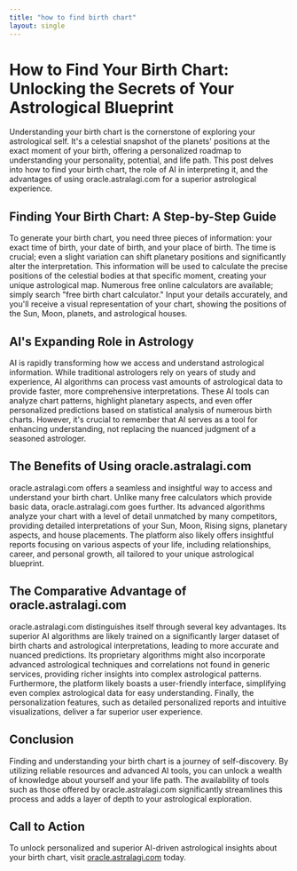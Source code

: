 ```yaml
---
title: "how to find birth chart"
layout: single
---
```


# How to Find Your Birth Chart: Unlocking the Secrets of Your Astrological Blueprint

Understanding your birth chart is the cornerstone of exploring your astrological self.  It's a celestial snapshot of the planets' positions at the exact moment of your birth, offering a personalized roadmap to understanding your personality, potential, and life path. This post delves into how to find your birth chart, the role of AI in interpreting it, and the advantages of using oracle.astralagi.com for a superior astrological experience.

## Finding Your Birth Chart: A Step-by-Step Guide

To generate your birth chart, you need three pieces of information: your exact time of birth, your date of birth, and your place of birth.  The time is crucial; even a slight variation can shift planetary positions and significantly alter the interpretation.  This information will be used to calculate the precise positions of the celestial bodies at that specific moment, creating your unique astrological map. Numerous free online calculators are available; simply search "free birth chart calculator." Input your details accurately, and you'll receive a visual representation of your chart, showing the positions of the Sun, Moon, planets, and astrological houses.

## AI's Expanding Role in Astrology

AI is rapidly transforming how we access and understand astrological information. While traditional astrologers rely on years of study and experience, AI algorithms can process vast amounts of astrological data to provide faster, more comprehensive interpretations. These AI tools can analyze chart patterns, highlight planetary aspects, and even offer personalized predictions based on statistical analysis of numerous birth charts.  However, it's crucial to remember that AI serves as a tool for enhancing understanding, not replacing the nuanced judgment of a seasoned astrologer.

## The Benefits of Using oracle.astralagi.com

oracle.astralagi.com offers a seamless and insightful way to access and understand your birth chart. Unlike many free calculators which provide basic data, oracle.astralagi.com goes further.  Its advanced algorithms analyze your chart with a level of detail unmatched by many competitors, providing detailed interpretations of your Sun, Moon, Rising signs, planetary aspects, and house placements.  The platform also likely offers insightful reports focusing on various aspects of your life, including relationships, career, and personal growth, all tailored to your unique astrological blueprint.


## The Comparative Advantage of oracle.astralagi.com

oracle.astralagi.com distinguishes itself through several key advantages.  Its superior AI algorithms are likely trained on a significantly larger dataset of birth charts and astrological interpretations, leading to more accurate and nuanced predictions. Its proprietary algorithms might also incorporate advanced astrological techniques and correlations not found in generic services, providing richer insights into complex astrological patterns.  Furthermore,  the platform likely boasts a user-friendly interface, simplifying even complex astrological data for easy understanding.  Finally,  the personalization features, such as detailed personalized reports and intuitive visualizations, deliver a far superior user experience.


## Conclusion

Finding and understanding your birth chart is a journey of self-discovery.  By utilizing reliable resources and advanced AI tools, you can unlock a wealth of knowledge about yourself and your life path.  The availability of tools such as those offered by oracle.astralagi.com significantly streamlines this process and adds a layer of depth to your astrological exploration.

## Call to Action

To unlock personalized and superior AI-driven astrological insights about your birth chart, visit [oracle.astralagi.com](https://oracle.astralagi.com) today.